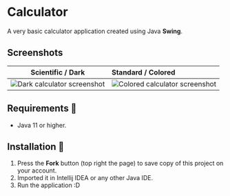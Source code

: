 # Calculator
A very basic calculator application created using Java **Swing**. 





## Screenshots
|                Scientific / Dark                | Standard / Colored |
:------------------------------------------------:|:-------------------|
 ![Dark calculator screenshot](screenshots/scientific-dark.png) | ![Colored calculator screenshot](screenshots/standard-light.png)

## Requirements 🔧
* Java 11 or higher.

## Installation 🔌
1. Press the **Fork** button (top right the page) to save copy of this project on your account.
2. Imported it in Intellij IDEA or any other Java IDE.
3. Run the application :D

